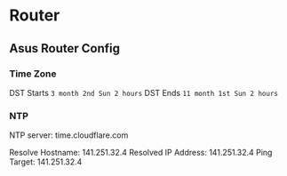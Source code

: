# Router

## Asus Router Config

### Time Zone

DST Starts `3 month 2nd Sun 2 hours`
DST Ends `11 month 1st Sun 2 hours`

### NTP

NTP server: time.cloudflare.com

Resolve Hostname: 141.251.32.4
Resolved IP Address: 141.251.32.4
Ping Target: 141.251.32.4
